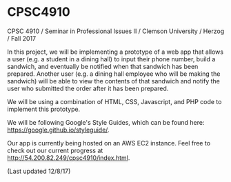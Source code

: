 # CPSC4910
CPSC 4910 / Seminar in Professional Issues II / Clemson University / Herzog / Fall 2017

In this project, we will be implementing a prototype of a web app that allows a user (e.g. a student in a dining hall)
to input their phone number, build a sandwich, and eventually be notified when that sandwich has been prepared. 
Another user (e.g. a dining hall employee who will be making the sandwich) will be able to view the contents 
of that sandwich and notify the user who submitted the order after it has been prepared.

We will be using a combination of HTML, CSS, Javascript, and PHP code to implement this prototype. 

We will be following Google's Style Guides, which can be found here: https://google.github.io/styleguide/.

Our app is currently being hosted on an AWS EC2 instance. 
Feel free to check out our current progress at http://54.200.82.249/cpsc4910/index.html. 

(Last updated 12/8/17)
